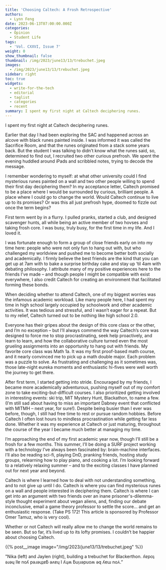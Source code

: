 ```yaml
---
title: 'Choosing Caltech: A Frosh Retrospective'
authors:
  - Lynn Feng
date: 2023-06-13T07:00:00.000Z
categories:
  - Opinion
  - Student Life
tags:
  - 'Vol. CXXVI, Issue 7'
weight: 0
show_thumbnail: false
thumbnail: /img/2023/june13/13/trebuchet.jpeg
images:
  - /img/2023/june13/13/trebuchet.jpeg
sidebar: right
toc: true
widgets:
  - write-for-the-tech
  - editorial
  - taglist
  - categories
  - recent
summary: I spent my first night at Caltech deciphering runes.
---
```


I spent my first night at Caltech deciphering runes.

Earlier that day I had been exploring the SAC and happened across an alcove with black runes painted inside. I was informed it was called the Sacrifice Room, and that the runes originated from a stack some years back. But the student I was talking to didn’t know what the runes said, so, determined to find out, I recruited two other curious prefrosh. We spent the evening huddled around iPads and scribbled notes, trying to decode the message.

I remember wondering to myself: at what other university could I find mysterious runes painted on a wall and two other people willing to spend their first day deciphering them? In my acceptance letter, Caltech promised to be a place where I would be surrounded by curious, brilliant people. A place where I could go to change the world. Would Caltech continue to live up to its promises? Or was this all just prefrosh hype, doomed to fizzle out once the term begins?

First term went by in a flurry. I pulled pranks, started a club, and designed scavenger hunts, all while being an active member of two hovses and taking frosh core. I was busy, truly busy, for the first time in my life. And I loved it.

I was fortunate enough to form a group of close friends early on into my time here: people who were not only fun to hang out with, but who challenged my worldview and pushed me to become better both socially and academically. I firmly believe the best friends are the kind that you can get up at 7am with to bake a surprise birthday cake and stay up ‘til 4am with debating philosophy. I attribute many of my positive experiences here to the friends I’ve made – and though people I might be compatible with exist everywhere, I also credit Caltech for creating an environment that facilitated forming these bonds.

When deciding whether to attend Caltech, one of my biggest worries was the infamous academic workload. Like many people here, I had spent my time in high school largely occupied by schoolwork and other academic activities. It was tedious and stressful, and I wasn’t eager for a repeat. But to my relief, Caltech turned out to be nothing like high school 2.0.

Everyone has their gripes about the design of this core class or the other, and I’m no exception – but I’ll always commend the way Caltech’s core was designed to force me to stop procrastinating, seek help proactively, and learn to learn, and how the collaborative culture turned even the most grueling assignments into an opportunity to hang out with friends. My favorite core class was Math 1a. It was my first proof-based math course, and it nearly convinced me to pick up a math double major. Each problem was a puzzle to solve. As frustrating and challenging as it sometimes was, those late-night eureka moments and enthusiastic hi-fives were well worth the journey to get there.

After first term, I started getting into stride. Encouraged by my friends, I became more academically adventurous, pushing myself out of my comfort zone to take exciting-but-difficult courses. I also prioritized getting involved in interesting events: ski trip, MIT Mystery Hunt, Blackathon, to name a few. (I’m still sad about having to miss an important Dabney event that conflicted with MITMH – next year, for sure!). Despite being busier than I ever was before, though, I still had free time to rest or pursue random hobbies. Before Caltech I often lost hours to mindless procrastination while getting far less done. Whether it was my experience at Caltech or just maturing, throughout the course of the year I became much better at managing my time.

I’m approaching the end of my first academic year now, though I’ll still be a frosh for a few months. This summer, I’ll be doing a SURF project working with a technology I’ve always been fascinated by: brain-machine interfaces. I’ll also be reading sci-fi, playing DnD, pranking friends, hosting study groups, relearning how to play piano, and cooking a lot. I’m looking forward to a relatively relaxing summer – and to the exciting classes I have planned out for next year and beyond.

Caltech is where I learned how to deal with not understanding something, and to not give up until I do. Caltech is where you can find mysterious runes on a wall and people interested in deciphering them. Caltech is where I can get into an argument with two friends over an inane prisoner's-dilemma-style thought experiment about vegan aliens, and, finding our debate inconclusive, email a game theory professor to settle the score… and get an enthusiastic response. (Take PS 172! This article is sponsored by Professor Omer Tamuz, who is very cool).

Whether or not Caltech will really allow me to change the world remains to be seen. But so far, it’s lived up to its lofty promises. I couldn’t be happier about choosing Caltech.

{{% post__image image="/img/2023/june13/13/trebuchet.jpeg" %}}

"Nika (left) and Jaylen (right), building a trebuchet for Blackerthon. ʎɐpoʇ ǝɹǝɥ llɐ noʎ pǝɹǝɥʇɐƃ ǝʌɐɥ I ʎɥʍ ƃuᴉɹǝpuoʍ ǝq ʎɐɯ no⅄.”
